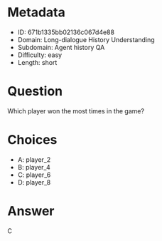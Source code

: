 # Metadata

- ID: 671b1335bb02136c067d4e88
- Domain: Long-dialogue History Understanding
- Subdomain: Agent history QA
- Difficulty: easy
- Length: short

# Question

Which player won the most times in the game?

# Choices

- A: player_2
- B: player_4
- C: player_6
- D: player_8

# Answer

C
